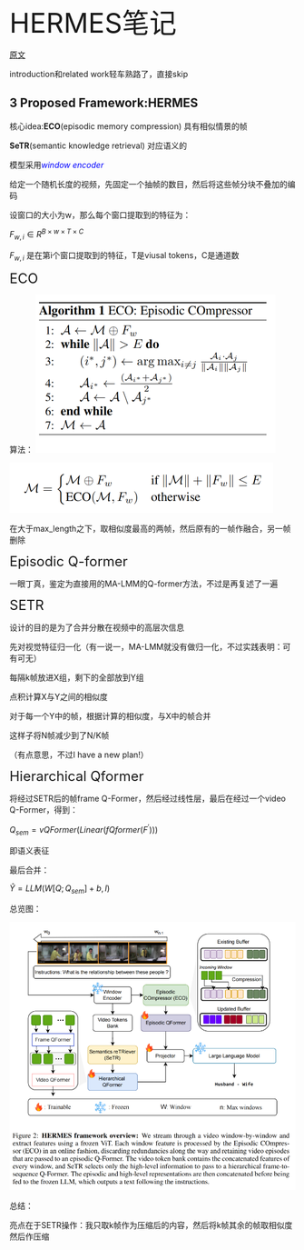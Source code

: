 <font size=8>HERMES笔记</font>



[原文](https://arxiv.org/pdf/2408.17443)



introduction和related work轻车熟路了，直接skip



<h2>3 Proposed Framework:HERMES</h2>



核心idea:**ECO**(episodic memory compression)  具有相似情景的帧

**SeTR**(semantic knowledge retrieval) 对应语义的





模型采用<font color=blue>*window encoder*</font>

给定一个随机长度的视频，先固定一个抽帧的数目，然后将这些帧分块不叠加的编码

设窗口的大小为w，那么每个窗口提取到的特征为：

$F_{w,i}\in R^{B\times w\times T\times C}$

$F_{w,i}$ 是在第i个窗口提取到的特征，T是viusal tokens，C是通道数

 

<font size=5>ECO</font>

算法：
<img src="../论文阅读笔记/img/HERMES(1).png" alt="HERMES(1)" style="zoom:100%;" />

![HERMES(2)](../论文阅读笔记/img/HERMES(2).png)

在大于max_length之下，取相似度最高的两帧，然后原有的一帧作融合，另一帧删除



<font size=5>Episodic Q-former</font>

一眼丁真，鉴定为直接用的MA-LMM的Q-former方法，不过是再复述了一遍





<font size=5>SETR</font>

设计的目的是为了合并分散在视频中的高层次信息



先对视觉特征归一化（有一说一，MA-LMM就没有做归一化，不过实践表明：可有可无）



每隔k帧放进X组，剩下的全部放到Y组

点积计算X与Y之间的相似度

对于每一个Y中的帧，根据计算的相似度，与X中的帧合并



这样子将N帧减少到了N/K帧



（有点意思，不过I have a new plan!）



<font size=5>Hierarchical Qformer</font>

将经过SETR后的帧frame Q-Former，然后经过线性层，最后在经过一个video Q-Former，得到：

$Q_{sem}=vQFormer(Linear(fQformer(F^{'})))$

即语义表征



最后合并：

$\hat{Y}=LLM(W[Q;Q_{sem}]+b,I)$



总览图：


![HERMES(3)](../论文阅读笔记/img/HERMES(3).png)





总结：

亮点在于SETR操作：我只取k帧作为压缩后的内容，然后将k帧其余的帧取相似度然后作压缩




